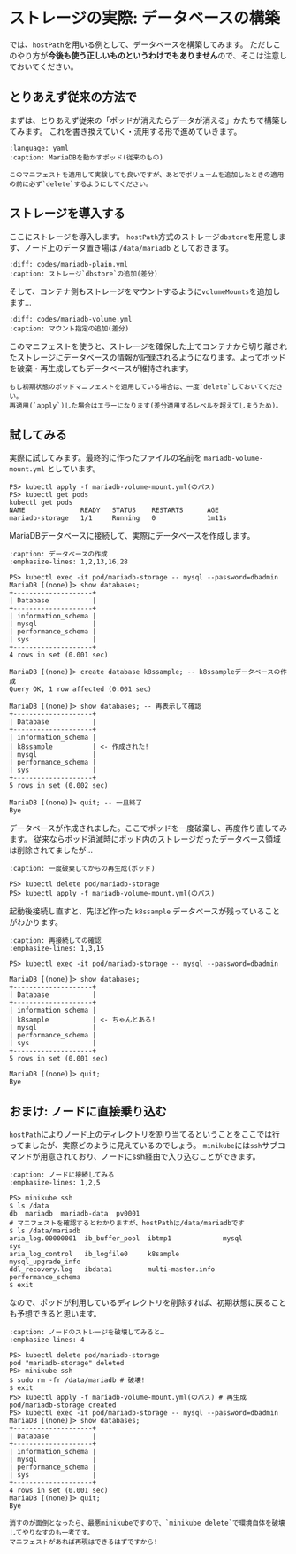 # ストレージの実際: データベースの構築

では、`hostPath`を用いる例として、データベースを構築してみます。
ただしこのやり方が**今後も使う正しいものというわけでもありません**ので、そこは注意しておいてください。

## とりあえず従来の方法で

まずは、とりあえず従来の「ポッドが消えたらデータが消える」かたちで構築してみます。
これを書き換えていく・流用する形で進めていきます。

```{literalinclude} codes/mariadb-plain.yml
:language: yaml
:caption: MariaDBを動かすポッド(従来のもの)
```

```{warning}
このマニフェストを適用して実験しても良いですが、あとでボリュームを追加したときの適用の前に必ず`delete`するようにしてください。
```

## ストレージを導入する

ここにストレージを導入します。
`hostPath`方式のストレージ`dbstore`を用意します、ノード上のデータ置き場は `/data/mariadb` としておきます。

```{literalinclude} codes/mariadb-volume.yml
:diff: codes/mariadb-plain.yml
:caption: ストレージ`dbstore`の追加(差分)
```

そして、コンテナ側もストレージをマウントするように`volumeMounts`を追加します…

```{literalinclude} codes/mariadb-volume-mount.yml
:diff: codes/mariadb-volume.yml
:caption: マウント指定の追加(差分)
```

このマニフェストを使うと、ストレージを確保した上でコンテナから切り離されたストレージにデータベースの情報が記録されるようになります。よってポッドを破棄・再生成してもデータベースが維持されます。

```{warning}
もし初期状態のポッドマニフェストを適用している場合は、一度`delete`しておいてください。
再適用(`apply`)した場合はエラーになります(差分適用するレベルを超えてしまうため)。
```

## 試してみる

実際に試してみます。最終的に作ったファイルの名前を `mariadb-volume-mount.yml` としています。

```{code-block} pwsh
PS> kubectl apply -f mariadb-volume-mount.yml(のパス)
PS> kubectl get pods
kubectl get pods
NAME              READY   STATUS    RESTARTS      AGE
mariadb-storage   1/1     Running   0             1m11s
```

MariaDBデータベースに接続して、実際にデータベースを作成します。

```{code-block} pwsh
:caption: データベースの作成
:emphasize-lines: 1,2,13,16,28

PS> kubectl exec -it pod/mariadb-storage -- mysql --password=dbadmin
MariaDB [(none)]> show databases;
+--------------------+
| Database           |
+--------------------+
| information_schema |
| mysql              |
| performance_schema |
| sys                |
+--------------------+
4 rows in set (0.001 sec)

MariaDB [(none)]> create database k8ssample; -- k8ssampleデータベースの作成
Query OK, 1 row affected (0.001 sec)

MariaDB [(none)]> show databases; -- 再表示して確認
+--------------------+
| Database           |
+--------------------+
| information_schema |
| k8ssample          | <- 作成された!
| mysql              |
| performance_schema |
| sys                |
+--------------------+
5 rows in set (0.002 sec)

MariaDB [(none)]> quit; -- 一旦終了
Bye
```

データベースが作成されました。ここでポッドを一度破棄し、再度作り直してみます。
従来ならポッド消滅時にポッド内のストレージだったデータベース領域は削除されてましたが…

```{code-block} pwsh
:caption: 一度破棄してからの再生成(ポッド)

PS> kubectl delete pod/mariadb-storage
PS> kubectl apply -f mariadb-volume-mount.yml(のパス)
```

起動後接続し直すと、先ほど作った `k8ssample` データベースが残っていることがわかります。

```{code-block} pwsh
:caption: 再接続しての確認
:emphasize-lines: 1,3,15

PS> kubectl exec -it pod/mariadb-storage -- mysql --password=dbadmin

MariaDB [(none)]> show databases;
+--------------------+
| Database           |
+--------------------+
| information_schema |
| k8sample           | <- ちゃんとある!
| mysql              |
| performance_schema |
| sys                |
+--------------------+
5 rows in set (0.001 sec)

MariaDB [(none)]> quit;
Bye
```

## おまけ: ノードに直接乗り込む

`hostPath`によりノード上のディレクトリを割り当てるということをここでは行ってましたが、実際どのように見えているのでしょう。
`minikube`には`ssh`サブコマンドが用意されており、ノードにssh経由で入り込むことができます。

```{code-block} pwsh
:caption: ノードに接続してみる
:emphasize-lines: 1,2,5

PS> minikube ssh
$ ls /data
db  mariadb  mariadb-data  pv0001
# マニフェストを確認するとわかりますが、hostPathは/data/mariadbです
$ ls /data/mariadb
aria_log.00000001  ib_buffer_pool  ibtmp1             mysql               sys
aria_log_control   ib_logfile0     k8sample           mysql_upgrade_info
ddl_recovery.log   ibdata1         multi-master.info  performance_schema
$ exit
```

なので、ポッドが利用しているディレクトリを削除すれば、初期状態に戻ることも予想できると思います。

```{code-block} pwsh
:caption: ノードのストレージを破壊してみると…
:emphasize-lines: 4

PS> kubectl delete pod/mariadb-storage
pod "mariadb-storage" deleted
PS> minikube ssh
$ sudo rm -fr /data/mariadb # 破壊!
$ exit
PS> kubectl apply -f mariadb-volume-mount.yml(のパス) # 再生成
pod/mariadb-storage created
PS> kubectl exec -it pod/mariadb-storage -- mysql --password=dbadmin
MariaDB [(none)]> show databases;
+--------------------+
| Database           |
+--------------------+
| information_schema |
| mysql              |
| performance_schema |
| sys                |
+--------------------+
4 rows in set (0.001 sec)
MariaDB [(none)]> quit;
Bye
```

```{tip}
消すのが面倒となったら、最悪minikubeですので、`minikube delete`で環境自体を破壊してやりなすのも一考です。
マニフェストがあれば再現はできるはずですから!
```
